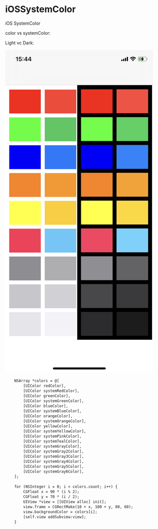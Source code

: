 # iOSSystemColor
iOS SystemColor

color vs systemColor:

Light vc Dark:

![image](https://github.com/xjh093/iOSSystemColor/blob/main/Screen%20Shot%202021-11-08%20at%203.44.05%20PM.png)


```
    NSArray *colors = @[
        [UIColor redColor],
        [UIColor systemRedColor],
        [UIColor greenColor],
        [UIColor systemGreenColor],
        [UIColor blueColor],
        [UIColor systemBlueColor],
        [UIColor orangeColor],
        [UIColor systemOrangeColor],
        [UIColor yellowColor],
        [UIColor systemYellowColor],
        [UIColor systemPinkColor],
        [UIColor systemTealColor],
        [UIColor systemGrayColor],
        [UIColor systemGray2Color],
        [UIColor systemGray3Color],
        [UIColor systemGray4Color],
        [UIColor systemGray5Color],
        [UIColor systemGray6Color],
    ];
    
    for (NSInteger i = 0; i < colors.count; i++) {
        CGFloat x = 90 * (i % 2);
        CGFloat y = 70 * (i / 2);
        UIView *view = [[UIView alloc] init];
        view.frame = CGRectMake(10 + x, 100 + y, 80, 60);
        view.backgroundColor = colors[i];
        [self.view addSubview:view];
    }
```
